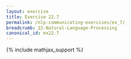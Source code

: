 ```yaml
---
layout: exercise
title: Exercise 22.7
permalink: /nlp-communicating-exercises/ex_7/
breadcrumb: 22-Natural-Language-Processing
canonical_id: ex22.7
---
```


{% include mathjax_support %}
